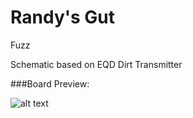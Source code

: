 # Randy's Gut

Fuzz

Schematic based on EQD Dirt Transmitter


###Board Preview: 


![alt text](https://github.com//GuitarPedalPcbs/blob/master/Randys_Gut/Randys_Gut.png?raw=true)